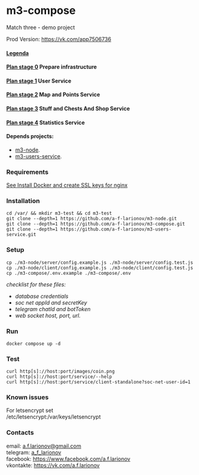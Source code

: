 # m3-compose

Match three - demo project

Prod Version:   https://vk.com/app7506736

#### [Legenda](docs/legenda.md)
#### [Plan stage 0](docs/plan-stage-0.md) Prepare infrastructure
#### [Plan stage 1](docs/plan-stage-1.md) User Service
#### [Plan stage 2](docs/plan-stage-2.md) Map and Points Service
#### [Plan stage 3](docs/plan-stage-3.md) Stuff and Chests And Shop Service
#### [Plan stage 4](docs/plan-stage-4.md) Statistics Service

#### Depends projects: 
- [m3-node](https://github.com/a-f-larionov/m3-node/).
- [m3-users-service](https://github.com/a-f-larionov/m3-users-service/).

### Requirements

[See Install Docker and create SSL keys for nginx](additional.md)

### Installation

    cd /var/ && mkdir m3-test && cd m3-test
    git clone --depth=1 https://github.com/a-f-larionov/m3-node.git
    git clone --depth=1 https://github.com/a-f-larionov/m3-compose.git
    git clone --depth=1 https://github.com/a-f-larionov/m3-users-service.git

### Setup

    cp ./m3-node/server/config.example.js ./m3-node/server/config.test.js
    cp ./m3-node/client/config.example.js ./m3-node/client/config.test.js
    cp ./m3-compose/.env.example ./m3-compose/.env

_checklist for these files:_
- _database credentials_
- _soc net appId and secretKey_
- _telegram chatId and botToken_
- _web socket host, port, url._

### Run

    docker compose up -d

### Test

    curl http[s]://host:port/images/coin.png
    curl http[s]://host:port/service/--help
    curl http[s]://host:port/service/client-standalone?soc-net-user-id=1


### Known issues

For letsencrypt set  
 /etc/letsencrypt:/var/keys/letsencrypt


### Contacts

email: [a.f.larionov@gmail.com](mailto:a.f.larionov@gmail.com)<br>
telegram: [a_f_larionov](https://t.me/a_f_larionov)<br>
facebook: https://www.facebook.com/a.f.larionov <br>
vkontakte: https://vk.com/a.f.larionov